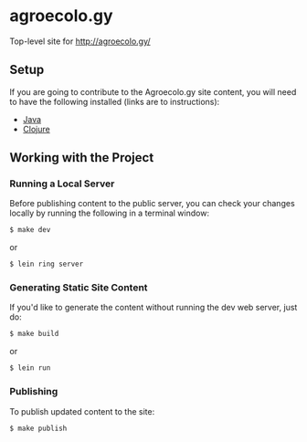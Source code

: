 # agroecolo.gy

Top-level site for http://agroecolo.gy/

## Setup

If you are going to contribute to the Agroecolo.gy site content, you will need
to have the following installed (links are to instructions):

* [Java](https://www.java.com/en/download/help/index_installing.xml)
* [Clojure](http://clojure.org/getting_started)


## Working with the Project

### Running a Local Server

Before publishing content to the public server, you can check your changes
locally by running the following in a terminal window:

```bash
$ make dev
```

or

```bash
$ lein ring server
```

### Generating Static Site Content

If you'd like to generate the content without running the dev web server, just do:

```bash
$ make build
```

or

```bash
$ lein run
```

### Publishing

To publish updated content to the site:

```bash
$ make publish
```
